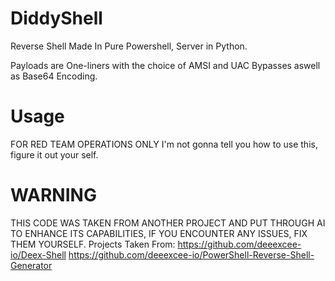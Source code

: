 # DiddyShell
Reverse Shell Made In Pure Powershell, Server in Python.

Payloads are One-liners with the choice of AMSI and UAC Bypasses aswell as Base64 Encoding.

# Usage
FOR RED TEAM OPERATIONS ONLY
I'm not gonna tell you how to use this, figure it out your self.

# WARNING

THIS CODE WAS TAKEN FROM ANOTHER PROJECT AND PUT THROUGH AI TO ENHANCE ITS CAPABILITIES, IF YOU ENCOUNTER ANY ISSUES, FIX THEM YOURSELF.
Projects Taken From:
https://github.com/deeexcee-io/Deex-Shell
https://github.com/deeexcee-io/PowerShell-Reverse-Shell-Generator
